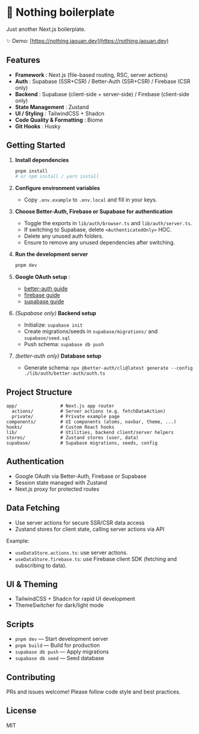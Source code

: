 # 🫥 Nothing boilerplate

Just another Next.js boilerplate.

✨ Demo: [https://nothing.jaouan.dev](https://nothing.jaouan.dev)

## Features

- **Framework** : Next.js (file-based routing, RSC, server actions)
- **Auth** : Supabase (SSR+CSR) / Better-Auth (SSR+CSR) / Firebase (CSR only)
- **Backend** : Supabase (client-side + server-side) / Firebase (client-side only)
- **State Management** : Zustand
- **UI / Styling** : TailwindCSS + Shadcn
- **Code Quality & Formatting** : Biome
- **Git Hooks** : Husky

## Getting Started

1. **Install dependencies**
   ```sh
   pnpm install
   # or npm install / yarn install
   ```

2. **Configure environment variables**
   - Copy `.env.example` to `.env.local` and fill in your keys.

3. **Choose Better-Auth, Firebase or Supabase for authentication**
   - Toggle the exports in `lib/auth/browser.ts` and `lib/auth/server.ts`.
   - If switching to Supabase, delete `<AuthenticatedOnly>` HOC.
   - Delete any unused auth folders.
   - Ensure to remove any unused dependencies after switching.

4. **Run the development server**
   ```sh
   pnpm dev
   ```

5. **Google OAuth setup** :
   - [better-auth guide](https://www.better-auth.com/docs/authentication/google)
   - [firebase guide](https://firebase.google.com/docs/auth/web/google-signin)
   - [supabase guide](https://supabase.com/docs/guides/auth/social-login/auth-google)

6. _(Supabase only)_ **Backend setup**
   - Initialize: `supabase init`
   - Create migrations/seeds in `supabase/migrations/` and `supabase/seed.sql`
   - Push schema: `supabase db push`

7. _(better-auth only)_ **Database setup**
   - Generate schema: `npx @better-auth/cli@latest generate --config ./lib/auth/better-auth/auth.ts`

## Project Structure

```
app/                # Next.js app router
  actions/          # Server actions (e.g. fetchDataAction)
  private/          # Private example page
components/         # UI components (atoms, navbar, theme, ...)
hooks/              # Custom React hooks
lib/                # Utilities, backend client/server helpers
stores/             # Zustand stores (user, data)
supabase/           # Supabase migrations, seeds, config
```

## Authentication

- Google OAuth via Better-Auth, Firebase or Supabase
- Session state managed with Zustand
- Next.js proxy for protected routes

## Data Fetching

- Use server actions for secure SSR/CSR data access
- Zustand stores for client state, calling server actions via API

Example:
- `useDataStore.actions.ts`: use server actions.
- `useDataStore.firebase.ts`: use Firebase client SDK (fetching and subscribing to data).

## UI & Theming

- TailwindCSS + Shadcn for rapid UI development
- ThemeSwitcher for dark/light mode

## Scripts

- `pnpm dev` — Start development server
- `pnpm build` — Build for production
- `supabase db push` — Apply migrations
- `supabase db seed` — Seed database

## Contributing

PRs and issues welcome! Please follow code style and best practices.

## License

MIT
